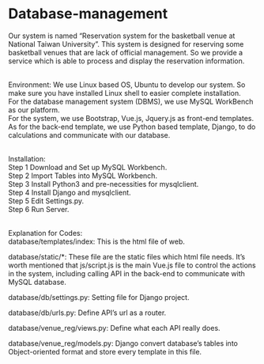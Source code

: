 # Database-management
Our system is named “Reservation system for the basketball venue at National Taiwan University”. This system is designed for reserving some basketball venues that are lack of official management. So we provide a service which is able to process and display the reservation information. 

\
Environment:
We use Linux based OS, Ubuntu to develop our system. So make sure you have installed Linux shell to easier complete installation.\
For the database management system (DBMS), we use MySQL WorkBench as our platform.\
For the system, we use Bootstrap, Vue.js, Jquery.js as front-end templates. As for the back-end template, we use Python based template, Django, to do calculations and communicate with our database.

\
Installation:\
Step 1 Download and Set up MySQL Workbench.\
Step 2 Import Tables into MySQL Workbench.\
Step 3 Install Python3 and pre-necessities for mysqlclient.\
Step 4 Install Django and mysqlclient.\
Step 5 Edit Settings.py.\
Step 6 Run Server.

\
Explanation for Codes:\
database/templates/index: This is the html file of web.

database/static/*: These file are the static files which html file needs. It’s worth mentioned that js/script.js is the main Vue.js file to control the actions in the system, including calling API in the back-end to communicate with MySQL database.

database/db/settings.py: Setting file for Django project.

database/db/urls.py: Define API’s url as a router.

database/venue_reg/views.py: Define what each API really does.

database/venue_reg/models.py: Django convert database’s tables into Object-oriented format and store every template in this file.
